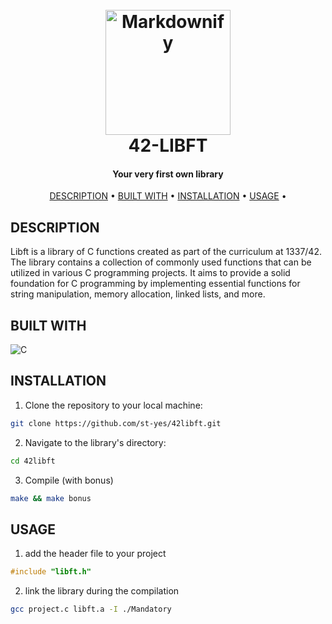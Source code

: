 
<h1 align="center">
  <br>
  <img src="https://github.com/st-yes/42-project-badges/blob/main/badges/libftm.png?raw=true" alt="Markdownify" width="200">
  <br>
  42-LIBFT
  <br>
</h1>

<h4 align="center">Your very first own library</h4>


<p align="center">
  <a href="#DESCRIPTION">DESCRIPTION</a> •
  <a href="#BUILT WITH">BUILT WITH</a> •
  <a href="#INSTALLATION">INSTALLATION</a> •
  <a href="#USAGE">USAGE</a> •
</p>

## DESCRIPTION
<p>
Libft is a library of C functions created as part of the curriculum at 1337/42.  
The library contains a collection of commonly used functions that can be utilized in various C programming projects.  
It aims to provide a solid foundation for C programming by implementing essential functions for string manipulation,  
memory allocation, linked lists, and more.
</p>

## BUILT WITH
![C](https://img.shields.io/badge/c-%2300599C.svg?style=for-the-badge&logo=c&logoColor=white)

## INSTALLATION
1. Clone the repository to your local machine:
```bash
git clone https://github.com/st-yes/42libft.git
```
2. Navigate to the library's directory:
```bash
cd 42libft
```
3. Compile (with bonus)
```bash
make && make bonus
```
## USAGE

1. add the header file to your project
```C
#include "libft.h"
```
2. link the library during the compilation  

```bash
gcc project.c libft.a -I ./Mandatory
```



